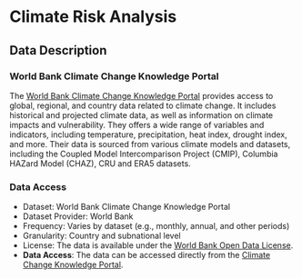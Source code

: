 # Climate Risk Analysis

## Data Description

### World Bank Climate Change Knowledge Portal

The [World Bank Climate Change Knowledge Portal](https://climateknowledgeportal.worldbank.org/) provides access to global, regional, and country data related to climate change. It includes historical and projected climate data, as well as information on climate impacts and vulnerability. They offers a wide range of variables and indicators, including temperature, precipitation, heat index, drought index, and more. Their data is sourced from various climate models and datasets, including the Coupled Model Intercomparison Project (CMIP), Columbia HAZard Model (CHAZ), CRU and ERA5 datasets.

### Data Access

* Dataset: World Bank Climate Change Knowledge Portal
* Dataset Provider: World Bank
* Frequency: Varies by dataset (e.g., monthly, annual, and other periods)
* Granularity: Country and subnational level
* License: The data is available under the [World Bank Open Data License](https://data.worldbank.org/terms-of-use).
* **Data Access**: The data can be accessed directly from the [Climate Change Knowledge Portal](https://climateknowledgeportal.worldbank.org/).
